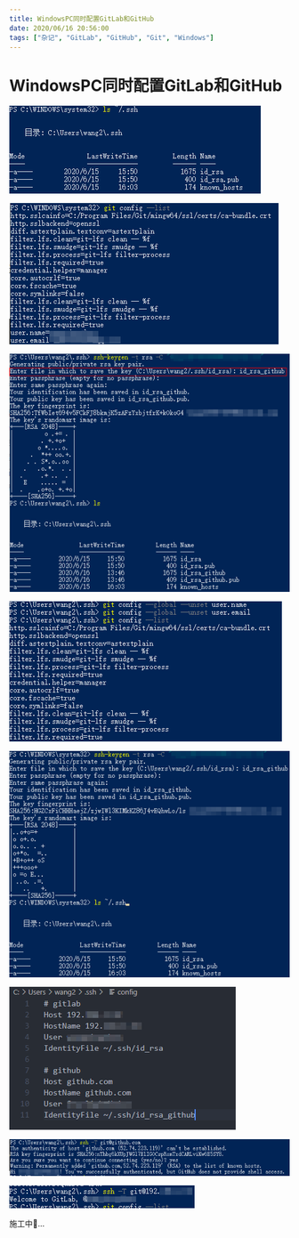 ```yaml
---
title: WindowsPC同时配置GitLab和GitHub
date: 2020/06/16 20:56:00
tags: ["杂记", "GitLab", "GitHub", "Git", "Windows"]
---
```


# WindowsPC同时配置GitLab和GitHub

<ClientOnly>
  <display-bar :displayData="$frontmatter"></display-bar>
</ClientOnly>

![gitlab-and-github-01](/images/other/devtool/gitlab-and-github-01.png)

![gitlab-and-github-02](/images/other/devtool/gitlab-and-github-02.png)

![gitlab-and-github-03](/images/other/devtool/gitlab-and-github-03.png)

![gitlab-and-github-04](/images/other/devtool/gitlab-and-github-04.png)

![gitlab-and-github-05](/images/other/devtool/gitlab-and-github-05.png)

![gitlab-and-github-06](/images/other/devtool/gitlab-and-github-06.png)

![gitlab-and-github-07](/images/other/devtool/gitlab-and-github-07.png)

![gitlab-and-github-08](/images/other/devtool/gitlab-and-github-08.png)

施工中🚧...